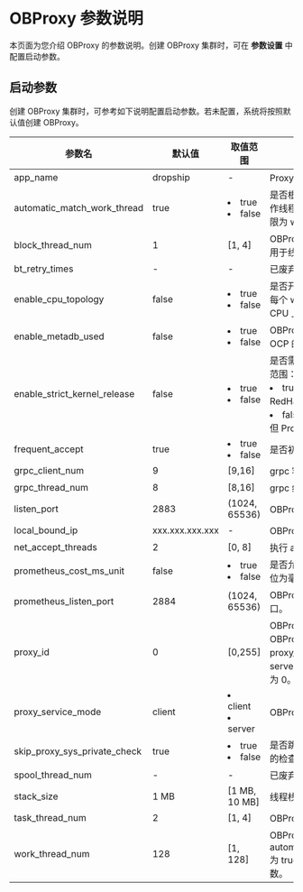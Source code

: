 # OBProxy 参数说明

本页面为您介绍 OBProxy 的参数说明。创建 OBProxy 集群时，可在 **参数设置** 中配置启动参数。

## 启动参数

创建 OBProxy 集群时，可参考如下说明配置启动参数。若未配置，系统将按照默认值创建 OBProxy。

| 参数名 | 默认值| 取值范围|说明|
|---|----|---|----|
| app_name | dropship |-| Proxy 的应用服务名。|
| automatic_match_work_thread  | true| <li>true</li><li> false</li> | 是否根据 CPU 核数自动创建工作线程。如果该选项为 true，上限为 work_thread_num。 |
| block_thread_num| 1 | [1, 4]| OBProxy 阻塞型任务线程数，用于线程初始化。 |
| bt_retry_times  | - | - | 已废弃，后续将从环境中删除。|
| enable_cpu_topology| false| <li>true   </li><li> false</li>  | 是否开启 CPU 亲和，即是否把每个 worker 线程绑定到不同的 CPU 上。|
| enable_metadb_used| false | <li>true   </li><li> false</li>  | OBProxy 运行时是否可访问 OCP 的 MetaDB。|
| enable_strict_kernel_release | false  | <li>true   </li><li> false</li> | 是否需要校验 OS kernel。 取值范围： <li> true：仅 5u/6u/7u 规格的 RedHat 操作系统支持校验。  </li><li> false：不校验 OS kernel，但 Proxy 可能不稳定。</li> |
| frequent_accept| true | <li>true   </li><li> false</li> | 是否初始化 net accept 参数。 |
| grpc_client_num  | 9   | [9,16] | grpc 客户端数。|
| grpc_thread_num | 8 | [8,16] | grpc 线程数。|
| listen_port | 2883 | (1024, 65536) | OBProxy 的监听端口。 |
| local_bound_ip | xxx.xxx.xxx.xxx          | -| OBProxy 的本地 IP。 |
| net_accept_threads | 2 | [0, 8] | 执行 accept 的线程数。 |
| prometheus_cost_ms_unit | false            | <li>true   </li><li> false</li> | 是否允许 prometheus 的成本单位为毫秒，默认为微秒。 |
| prometheus_listen_port  | 2884             | (1024, 65536) | OBProxy prometheus 监听端口。 |
| proxy_id  | 0  | [0,255]| OBProxy 的 ID，用于标识每个 OBProxy。当 proxy_service_mode  配置为 server 时，proxy_id 不可配置为 0。
| proxy_service_mode | client | <li> client </li><li>   server</li>    | OBProxy 的部署和服务模式。|
| skip_proxy_sys_private_check | true | <li> true  </li><li> false  </li>     | 是否跳过 OBProxy 在私有网段的检查。 |
| spool_thread_num | -                | -  | 已废弃，后续将从环境中删除。 |
| stack_size | 1 MB              | [1 MB, 10 MB]  | 线程栈大小，用于创建线程。 |
| task_thread_num | 2 | [1, 4] | OBProxy 任务线程数。|
| work_thread_num  | 128 | [1, 128]| OBProxy 工作线程数。 当 automatic_match_work_thread 为 true 时，表示最大工作线程数。|
